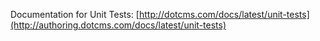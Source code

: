 Documentation for Unit Tests:
[http://dotcms.com/docs/latest/unit-tests](http://authoring.dotcms.com/docs/latest/unit-tests)